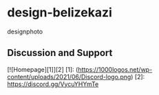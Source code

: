 # design-belizekazi
designphoto
## Discussion and Support 
[![Homepage][1]][2]
[1]:  (https://1000logos.net/wp-content/uploads/2021/06/Discord-logo.png)
[2]:   https://discord.gg/VycuYHYmTe 
